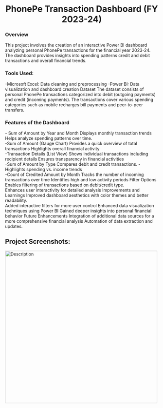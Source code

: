 <h1 align="center" id="title">PhonePe Transaction Dashboard (FY 2023-24)</h1>

<p id="description">
<h3> Overview </h3>This project involves the creation of an interactive Power BI dashboard analyzing personal PhonePe transactions for the financial year 2023-24. <br>The dashboard provides insights into spending patterns credit and debit transactions and overall financial trends. <br>
<h3>Tools Used: </h3>
-Microsoft Excel: Data cleaning and preprocessing 
-Power BI: Data visualization and dashboard creation Dataset The dataset consists of personal PhonePe transactions categorized into debit (outgoing payments) and credit (incoming payments). The transactions cover various spending categories such as mobile recharges bill payments and peer-to-peer transfers. 
<br><h3>Features of the Dashboard</h3>
- Sum of Amount by Year and Month Displays monthly transaction trends Helps analyze spending patterns over time.<br>
-Sum of Amount (Gauge Chart) Provides a quick overview of total transactions Highlights overall financial activity <br>
-Transaction Details (List View) Shows individual transactions including recipient details Ensures transparency in financial activities <br>
-Sum of Amount by Type Compares debit and credit transactions. 
-Highlights spending vs. income trends <br>
-Count of Credited Amount by Month Tracks the number of incoming transactions over time Identifies high and low activity periods Filter Options Enables filtering of transactions based on debit/credit type.<br> Enhances user interactivity for detailed analysis Improvements and Learnings Improved dashboard aesthetics with color themes and better readability.<br>Added interactive filters for more user control Enhanced data visualization techniques using Power BI Gained deeper insights into personal financial behavior Future Enhancements Integration of additional data sources for a more comprehensive financial analysis Automation of data extraction and updates.</p>


<h2>Project Screenshots:</h2>
<img src="https://github.com/user-attachments/assets/1f7c518d-973b-4eb4-8680-1c28e32781ad" alt="Description" style="width:500px;">

